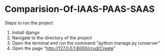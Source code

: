 # Comparision-Of-IAAS-PAAS-SAAS
Steps to run the project
1. Install django
2. Navigate to the directory of the project
3. Open the terminal and run the command "python manage.py runserver"
4. Open the page "http://127.0.0.1:8000/crud/Create"
